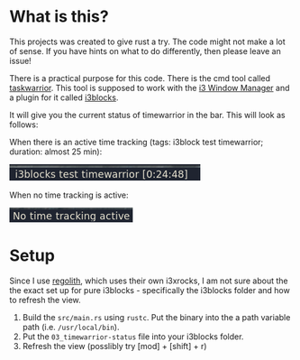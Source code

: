 # What is this?

This projects was created to give rust a try. The code might not make a lot of sense. If you have hints on what to do
differently, then please leave an issue!

There is a practical purpose for this code. There is the cmd tool called [taskwarrior](https://taskwarrior.org/). This
tool is supposed to work with the [i3 Window Manager](https://i3wm.org/) and a plugin for it called 
[i3blocks](https://github.com/vivien/i3blocks).

It will give you the current status of timewarrior in the bar. This will look as follows:

When there is an active time tracking (tags: i3block test timewarrior; duration: almost 25 min):

![Section of a status bar reading'i3block test timewarrior [0:24:48]'](/images/timewarrior-status-bar-active.png)

When no time tracking is active:

![Section of a status bar reading 'No time tracking active'](/images/timewarrior-status-bar-inactive.png)


# Setup
Since I use [regolith](https://regolith-linux.org/), which uses their own i3xrocks, I am not sure about the the exact set up for pure i3blocks -
specifically the i3blocks folder and how to refresh the view.

1. Build the `src/main.rs` using `rustc`. Put the binary into the a path variable path (i.e. `/usr/local/bin`).
2. Put the `03_timewarrior-status` file into your i3blocks folder.
3. Refresh the view (posslibly try [mod] + [shift] + r)